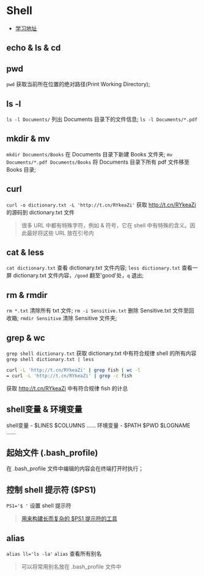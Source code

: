 # Shell

- [学习地址](https://classroom.udacity.com/courses/ud206)

## echo & ls & cd

## pwd

```pwd``` 获取当前所在位置的绝对路径(Print Working Directory);

## ls -l

```ls -l Documents/``` 列出 Documents 目录下的文件信息;
```ls -l Documents/*.pdf```

## mkdir & mv

```mkdir Documents/Books``` 在 Documents 目录下新建 Books 文件夹;
```mv Documents/*.pdf Documents/Books``` 将 Documents 目录下所有 pdf 文件移至 Books 目录;

## curl

```curl -o dictionary.txt -L 'http://t.cn/RYkeaZi'```  获取 <http://t.cn/RYkeaZi> 的源码到 dictionary.txt 文件

> 很多 URL 中都有特殊字符，例如 & 符号，它在 shell 中有特殊的含义。因此最好将这些 URL 放在引号内

## cat & less

```cat dictionary.txt``` 查看 dictionary.txt 文件内容;
```less dictionary.txt``` 查看一屏 dictionary.txt 文件内容，```/good``` 翻至'good'处，```q``` 退出;

## rm & rmdir

```rm *.txt``` 清除所有 txt 文件;
```rm -i Sensitive.txt``` 删除 Sensitive.txt 文件至回收箱;
```rmdir Sensitive``` 清除 Sensitive 文件夹;

## grep & wc

```grep shell dictionary.txt``` 获取 dictionary.txt 中有符合规律 shell 的所有内容
```grep shell dictionary.txt | less```

```bash
curl -L 'http://t.cn/RYkeaZi' | grep fish | wc -l
= curl -L 'http://t.cn/RYkeaZi' | grep -c fish
```

获取 <http://t.cn/RYkeaZi> 中有符合规律 fish 的计总

## shell变量 & 环境变量

shell变量 - $LINES $COLUMNS ……
环境变量 - $PATH $PWD $LOGNAME ……

## 起始文件 (.bash_profile)

在 .bash_profile 文件中编辑的内容会在终端打开时执行；

## 控制 shell 提示符 ($PS1)

```PS1='$ '``` 设置 shell 提示符

> [用来构建长而复杂的 $PS1 提示符的工具](http://bashrcgenerator.com)

## alias

```alias ll='ls -la'```
```alias``` 查看所有别名

> 可以将常用别名放在 .bash_profile 文件中
